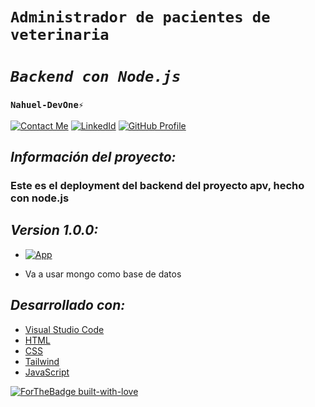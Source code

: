 # **`Administrador de pacientes de veterinaria`** 
# *`Backend con Node.js`* 
### **`Nahuel-DevOne⚡`**
[![Contact Me](https://img.shields.io/badge/Email-informational?style=for-the-badge&logo=Mail.Ru&logoColor=fff&color=c6362c)](mailto:nahue.developer1@gmail.com)
[![LinkedId](https://img.shields.io/badge/LinkedIn-informational?style=for-the-badge&logo=linkedin&logoColor=fff&color=0274b3)](https://www.linkedin.com/in/nahuel-developer/)
[![GitHub Profile](https://img.shields.io/badge/GitHub-informational?style=for-the-badge&logo=GitHub&logoColor=fff&color=343941)](https://github.com/Nahuel-DevOne)

## *Información del proyecto:*

### Este es el deployment del backend del proyecto apv, hecho con node.js  

## *Version 1.0.0:*

- [![App](https://img.shields.io/badge/App-informational?style=for-the-badge&logo=netlify&logoColor=fff&color=23272d)](https://...)

- Va a usar mongo como base de datos

## *Desarrollado con:*

- [Visual Studio Code](https://code.visualstudio.com/)
- [HTML](https://developer.mozilla.org/es/docs/Web/HTML)
- [CSS](https://developer.mozilla.org/es/docs/Web/CSS)
- [Tailwind](https://tailwindcss.com/)
- [JavaScript](https://developer.mozilla.org/es/docs/Web/JavaScript)

<!-- ## *Screenshots:* -->

<!-- ### 1. Home:
## ![](public/images/flujo-compra/home.png)

### 2. Detalle del producto seleccionado:

## ![](public/images/flujo-compra/detalle-producto.png)

### 3. Carrito de compras, con productos seleccionados:

## ![](public/images/flujo-compra/carrito-compra.png) -->

<!-- ## *Componentes:* -->

<!-- ## 1. *Error*
## 2. *Formulario*
## 3. *Header*
## 4. *ListadoPacientes*
## 5. *Paciente* -->

  <!-- Hecho con amor -->
[![ForTheBadge built-with-love](http://ForTheBadge.com/images/badges/built-with-love.svg)](https://GitHub.com/Nahuel-Devone/)